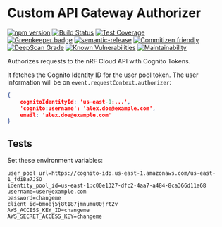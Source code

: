 # Custom API Gateway Authorizer

[![npm version](https://img.shields.io/npm/v/@nrfcloud/api-gateway-authorizer.svg)](https://www.npmjs.com/package/@nrfcloud/api-gateway-authorizer)
[![Build Status](https://travis-ci.org/nRFCloud/api-gateway-authorizer.svg?branch=master)](https://travis-ci.org/nRFCloud/api-gateway-authorizer)
[![Test Coverage](https://api.codeclimate.com/v1/badges/e94dc6b5b7c7a13829e8/test_coverage)](https://codeclimate.com/github/nRFCloud/api-gateway-authorizer/test_coverage)  
[![Greenkeeper badge](https://badges.greenkeeper.io/nrfcloud/api-gateway-authorizer.svg)](https://greenkeeper.io/)
[![semantic-release](https://img.shields.io/badge/%20%20%F0%9F%93%A6%F0%9F%9A%80-semantic--release-e10079.svg)](https://github.com/semantic-release/semantic-release)
[![Commitizen friendly](https://img.shields.io/badge/commitizen-friendly-brightgreen.svg)](http://commitizen.github.io/cz-cli/)  
[![DeepScan Grade](https://deepscan.io/api/projects/1770/branches/7588/badge/grade.svg)](https://deepscan.io/dashboard/#view=project&pid=1770&bid=7588)
[![Known Vulnerabilities](https://snyk.io/test/github/nrfcloud/api-gateway-authorizer/badge.svg?targetFile=package.json)](https://snyk.io/test/github/nrfcloud/api-gateway-authorizer?targetFile=package.json)
[![Maintainability](https://api.codeclimate.com/v1/badges/e94dc6b5b7c7a13829e8/maintainability)](https://codeclimate.com/github/nRFCloud/api-gateway-authorizer/maintainability)

Authorizes requests to the nRF Cloud API with Cognito Tokens.

It fetches the Cognito Identity ID for the user pool token.
The user information will be on `event.requestContext.authorizer`:

```json
{
    cognitoIdentityId: 'us-east-1:...', 
    'cognito:username': 'alex.doe@example.com',
    email: 'alex.doe@example.com'
}
```

## Tests

Set these environment variables:

    user_pool_url=https://cognito-idp.us-east-1.amazonaws.com/us-east-1_fdiBa7JSO
    identity_pool_id=us-east-1:c00e1327-dfc2-4aa7-a484-8ca366d11a68
    username=user@example.com
    password=changeme
    client_id=bmoej5j8t187jmnumu00jrt2v
    AWS_ACCESS_KEY_ID=changeme
    AWS_SECRET_ACCESS_KEY=changeme
